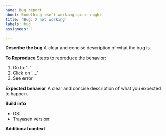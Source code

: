 ```yaml
---
name: Bug report
about: Something isn't working quite right
title: 'Bug: X not working'
labels: bug
assignees: ''

---
```


**Describe the bug**
A clear and concise description of what the bug is.

**To Reproduce**
Steps to reproduce the behavior:
1. Go to '...'
2. Click on '....'
3. See error

**Expected behavior**
A clear and concise description of what you expected to happen.

**Build info**
 - OS:
 - Trayasen version:

**Additional context**
